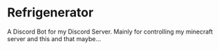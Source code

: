 # Refrigenerator

A Discord Bot for my Discord Server. Mainly for controlling my minecraft server and this and that maybe...
